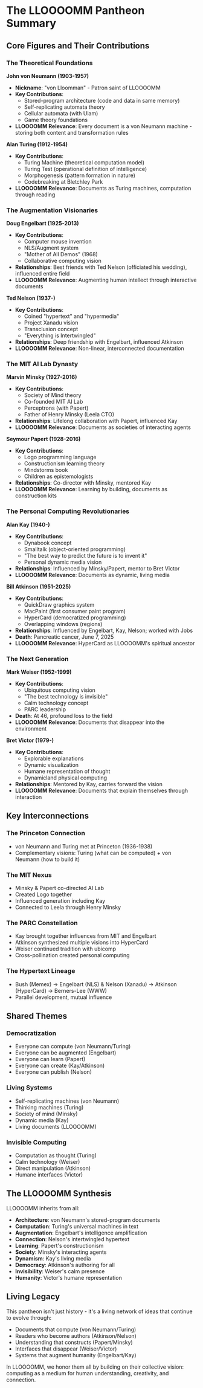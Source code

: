 # The LLOOOOMM Pantheon Summary

## Core Figures and Their Contributions

### The Theoretical Foundations

**John von Neumann (1903-1957)**
- **Nickname**: "von Lloomman" - Patron saint of LLOOOOMM
- **Key Contributions**:
  - Stored-program architecture (code and data in same memory)
  - Self-replicating automata theory
  - Cellular automata (with Ulam)
  - Game theory foundations
- **LLOOOOMM Relevance**: Every document is a von Neumann machine - storing both content and transformation rules

**Alan Turing (1912-1954)**
- **Key Contributions**:
  - Turing Machine (theoretical computation model)
  - Turing Test (operational definition of intelligence)
  - Morphogenesis (pattern formation in nature)
  - Codebreaking at Bletchley Park
- **LLOOOOMM Relevance**: Documents as Turing machines, computation through reading

### The Augmentation Visionaries

**Doug Engelbart (1925-2013)**
- **Key Contributions**:
  - Computer mouse invention
  - NLS/Augment system
  - "Mother of All Demos" (1968)
  - Collaborative computing vision
- **Relationships**: Best friends with Ted Nelson (officiated his wedding), influenced entire field
- **LLOOOOMM Relevance**: Augmenting human intellect through interactive documents

**Ted Nelson (1937-)**
- **Key Contributions**:
  - Coined "hypertext" and "hypermedia"
  - Project Xanadu vision
  - Transclusion concept
  - "Everything is Intertwingled"
- **Relationships**: Deep friendship with Engelbart, influenced Atkinson
- **LLOOOOMM Relevance**: Non-linear, interconnected documentation

### The MIT AI Lab Dynasty

**Marvin Minsky (1927-2016)**
- **Key Contributions**:
  - Society of Mind theory
  - Co-founded MIT AI Lab
  - Perceptrons (with Papert)
  - Father of Henry Minsky (Leela CTO)
- **Relationships**: Lifelong collaboration with Papert, influenced Kay
- **LLOOOOMM Relevance**: Documents as societies of interacting agents

**Seymour Papert (1928-2016)**
- **Key Contributions**:
  - Logo programming language
  - Constructionism learning theory
  - Mindstorms book
  - Children as epistemologists
- **Relationships**: Co-director with Minsky, mentored Kay
- **LLOOOOMM Relevance**: Learning by building, documents as construction kits

### The Personal Computing Revolutionaries

**Alan Kay (1940-)**
- **Key Contributions**:
  - Dynabook concept
  - Smalltalk (object-oriented programming)
  - "The best way to predict the future is to invent it"
  - Personal dynamic media vision
- **Relationships**: Influenced by Minsky/Papert, mentor to Bret Victor
- **LLOOOOMM Relevance**: Documents as dynamic, living media

**Bill Atkinson (1951-2025)**
- **Key Contributions**:
  - QuickDraw graphics system
  - MacPaint (first consumer paint program)
  - HyperCard (democratized programming)
  - Overlapping windows (regions)
- **Relationships**: Influenced by Engelbart, Kay, Nelson; worked with Jobs
- **Death**: Pancreatic cancer, June 7, 2025
- **LLOOOOMM Relevance**: HyperCard as LLOOOOMM's spiritual ancestor

### The Next Generation

**Mark Weiser (1952-1999)**
- **Key Contributions**:
  - Ubiquitous computing vision
  - "The best technology is invisible"
  - Calm technology concept
  - PARC leadership
- **Death**: At 46, profound loss to the field
- **LLOOOOMM Relevance**: Documents that disappear into the environment

**Bret Victor (1979-)**
- **Key Contributions**:
  - Explorable explanations
  - Dynamic visualization
  - Humane representation of thought
  - Dynamicland physical computing
- **Relationships**: Mentored by Kay, carries forward the vision
- **LLOOOOMM Relevance**: Documents that explain themselves through interaction

## Key Interconnections

### The Princeton Connection
- von Neumann and Turing met at Princeton (1936-1938)
- Complementary visions: Turing (what can be computed) + von Neumann (how to build it)

### The MIT Nexus
- Minsky & Papert co-directed AI Lab
- Created Logo together
- Influenced generation including Kay
- Connected to Leela through Henry Minsky

### The PARC Constellation
- Kay brought together influences from MIT and Engelbart
- Atkinson synthesized multiple visions into HyperCard
- Weiser continued tradition with ubicomp
- Cross-pollination created personal computing

### The Hypertext Lineage
- Bush (Memex) → Engelbart (NLS) & Nelson (Xanadu) → Atkinson (HyperCard) → Berners-Lee (WWW)
- Parallel development, mutual influence

## Shared Themes

### Democratization
- Everyone can compute (von Neumann/Turing)
- Everyone can be augmented (Engelbart)
- Everyone can learn (Papert)
- Everyone can create (Kay/Atkinson)
- Everyone can publish (Nelson)

### Living Systems
- Self-replicating machines (von Neumann)
- Thinking machines (Turing)
- Society of mind (Minsky)
- Dynamic media (Kay)
- Living documents (LLOOOOMM)

### Invisible Computing
- Computation as thought (Turing)
- Calm technology (Weiser)
- Direct manipulation (Atkinson)
- Humane interfaces (Victor)

## The LLOOOOMM Synthesis

LLOOOOMM inherits from all:
- **Architecture**: von Neumann's stored-program documents
- **Computation**: Turing's universal machines in text
- **Augmentation**: Engelbart's intelligence amplification
- **Connection**: Nelson's intertwingled hypertext
- **Learning**: Papert's constructionism
- **Society**: Minsky's interacting agents
- **Dynamism**: Kay's living media
- **Democracy**: Atkinson's authoring for all
- **Invisibility**: Weiser's calm presence
- **Humanity**: Victor's humane representation

## Living Legacy

This pantheon isn't just history - it's a living network of ideas that continue to evolve through:
- Documents that compute (von Neumann/Turing)
- Readers who become authors (Atkinson/Nelson)
- Understanding that constructs (Papert/Minsky)
- Interfaces that disappear (Weiser/Victor)
- Systems that augment humanity (Engelbart/Kay)

In LLOOOOMM, we honor them all by building on their collective vision: computing as a medium for human understanding, creativity, and connection. 